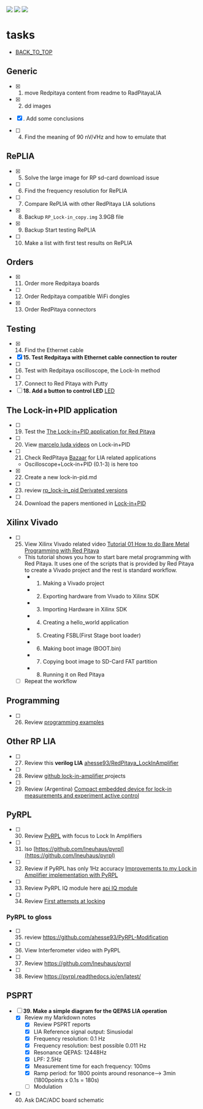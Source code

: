 [![](https://img.shields.io/badge/organization-The--101--project-blue.svg)](https://github.com/The-101-project) 
[![](https://img.shields.io/badge/remote-Lock_In_Amplifier_Review-green.svg)](https://github.com/The-101-project/LockInAmplifierReview) 
[![](https://img.shields.io/badge/local-F:\prj\electronics\Lock_In_Amplifier_Review-orange.svg)](https://github.com/soldering-channel)

# tasks

* [BACK_TO_TOP](README.md)


## Generic
- [x] 1. move Redpitaya content from readme to RadPitayaLIA
- [x] 2. dd images
- [x] . Add some conclusions

- [ ] 4. Find the meaning of 90 nV/√Hz and how to emulate that

## RePLIA
- [x] 5. Solve the large image for RP sd-card download issue
- [ ] 6. Find the frequency resolution for RePLIA
- [ ] 7. Compare RePLIA with other RedPitaya LIA solutions
- [x] 8. Backup `RP_Lock-in_copy.img` 3.9GB file
- [x] 9. Backup Start testing RePLIA
- [ ] 10. Make a list with first test results on RePLIA


## Orders
- [x] 11. Order more Redpitaya boards
- [ ] 12. Order Redpitaya compatible WiFi dongles
- [x] 13. Order RedPitaya connectors

## Testing
- [x] 14. Find the Ethernet cable
- [x] **15. Test Redpitaya with Ethernet cable connection to router**
- [ ] 16. Test with Redpitaya oscilloscope, the Lock-In method
- [ ] 17. Connect to Red Pitaya with Putty
- [ ] **18. Add a button to control LED** [LED](https://redpitaya.readthedocs.io/en/latest/developerGuide/software/build/webapp/webexamples/addLEDbut.html)

##  The Lock-in+PID application
- [ ] 19. Test the [The Lock-in+PID application for Red Pitaya](https://marceluda.github.io/rp_lock-in_pid/TheApp/instruments/instruments_01_intro/)
- [ ] 20. View [marcelo luda videos](https://www.youtube.com/c/marceloluda/videos) on Lock-in+PID
- [ ] 21. Check RedPitaya  [Bazaar](https://bazaar.redpitaya.com/) for LIA related applications
    - Oscilloscope+Lock-in+PID (0.1-3) is here too
- [x] 22. Create a new lock-in-pid.md
- [ ] 23. review [rp_lock-in_pid Derivated versions](https://marceluda.github.io/rp_lock-in_pid/Derivated/)
- [ ] 24. Download the papers mentioned in [Lock-in+PID](https://marceluda.github.io/rp_lock-in_pid/)

## Xilinx Vivado 
- [ ] 25. View Xilinx Vivado related video [Tutorial 01 How to do Bare Metal Programming with Red Pitaya](https://www.youtube.com/watch?v=XJbEn_-hjYc)
    -  This tutorial shows you how to start bare metal programming with Red Pitaya. It uses one of the scripts that is provided by Red Pitaya to create a Vivado project and the rest is standard workflow.
        - 1. Making a Vivado project
        - 2. Exporting hardware from Vivado to Xilinx SDK
        - 3. Importing Hardware in Xilinx SDK
        - 4. Creating a hello_world application
        - 5. Creating FSBL(First Stage boot loader)
        - 6. Making boot image (BOOT.bin)
        - 7. Copying boot image to SD-Card FAT partition
        - 8. Running it on Red Pitaya
    - [ ] Repeat the workflow

## Programming

- [ ] 26. Review [programming examples](https://redpitaya.readthedocs.io/en/latest/appsFeatures/remoteControl/remoteControl.html#examples)


## Other RP LIA
- [ ] 27. Review this **verilog LIA** [ ahesse93/RedPitaya_LockInAmplifier](https://github.com/ahesse93/RedPitaya_LockInAmplifier)
- [ ] 28. Review [github lock-in-amplifier ](https://github.com/topics/lock-in-amplifier)  projects

- [ ] 29. Review (Argentina) [Compact embedded device for lock-in
measurements and experiment active control](https://notablesdelaciencia.conicet.gov.ar/bitstream/handle/11336/147988/CONICET_Digital_Nro.dfbb06a5-b662-4027-9879-b046969bd6a8_A.pdf?sequence=2&isAllowed=y)

## PyRPL
- [ ] 30. Review [PyRPL](https://pyrpl.readthedocs.io/en/latest/) with focus to Lock In Amplifiers
- [ ] 31. lso [https://github.com/lneuhaus/pyrpl](https://github.com/lneuhaus/pyrpl)
- [ ] 32. Review if PyRPL has only 1Hz accuracy [Improvements to my Lock in Amplifier implementation with PyRPL](https://forum.redpitaya.com/viewtopic.php?t=23120)
- [ ] 33. Review PyRPL IQ module here [api  IQ module](https://pyrpl.readthedocs.io/en/latest/api.html#module-pyrpl.hardware_modules.iq)
- [ ] 34. Review [First attempts at locking](https://pyrpl.readthedocs.io/en/latest/user_guide/tutorial/#First-attempts-at-locking)

### PyRPL to gloss

- [ ] 35. review https://github.com/ahesse93/PyRPL-Modification
- [ ] 36. View Interferometer video with PyRPL
- [ ] 37. Review https://github.com/lneuhaus/pyrpl
- [ ] 38. Review https://pyrpl.readthedocs.io/en/latest/

## PSPRT
- [ ] **39. Make a simple diagram for the QEPAS LIA operation**
   - [x] Review my Markdown notes
        - [x] Review PSPRT reports
        - [x] LIA Reference signal output: Sinusiodal
        - [x] Frequency resolution: 0.1 Hz 
        - [x] Frequency resolution: best  possible 0.011 Hz
        - [X] Resonance QEPAS: 12448Hz
        - [x] LPF: 2.5Hz
        - [x] Measurement time for each frequency: 100ms
        - [x] Ramp period: for 1800 points around resonance--> 3min (1800points x 0.1s = 180s)
        - [ ] Modulation
- [ ] 40. Ask DAC/ADC board schematic